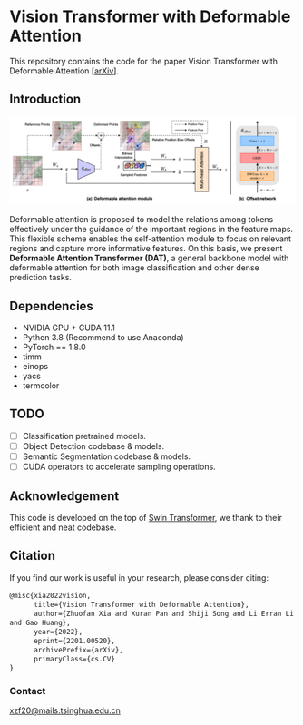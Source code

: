 # Vision Transformer with Deformable Attention

This repository contains the code for the paper Vision Transformer with Deformable Attention \[[arXiv](https://arxiv.org/abs/2201.00520)\]. 

## Introduction

![Deform_Attn](figures/datt.png)

Deformable attention is proposed to model the relations among tokens effectively under the guidance of the important regions in the feature maps. This flexible scheme enables the self-attention module to focus on relevant regions and capture more informative features. On this basis, we present **Deformable Attention Transformer (DAT)**, a general backbone model with deformable attention for both image classification and other dense prediction tasks.

## Dependencies

- NVIDIA GPU + CUDA 11.1
- Python 3.8 (Recommend to use Anaconda)
- PyTorch == 1.8.0
- timm
- einops
- yacs
- termcolor

## TODO

- [ ] Classification pretrained models.
- [ ] Object Detection codebase & models.
- [ ] Semantic Segmentation codebase & models.
- [ ] CUDA operators to accelerate sampling operations.

## Acknowledgement

This code is developed on the top of [Swin Transformer](https://github.com/microsoft/Swin-Transformer), we thank to their efficient and neat codebase.

## Citation

If you find our work is useful in your research, please consider citing:

```
@misc{xia2022vision,
      title={Vision Transformer with Deformable Attention}, 
      author={Zhuofan Xia and Xuran Pan and Shiji Song and Li Erran Li and Gao Huang},
      year={2022},
      eprint={2201.00520},
      archivePrefix={arXiv},
      primaryClass={cs.CV}
}
```

### Contact

[xzf20@mails.tsinghua.edu.cn](xzf20@mails.tsinghua.edu.cn)
